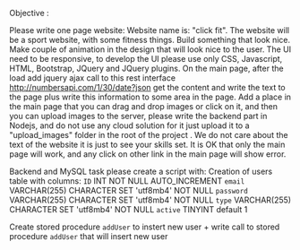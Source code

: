 Objective :

Please write one page website:
Website name is: "click fit".
The website will be a sport website, with some fitness things.
Build something that look nice.
Make couple of animation in the design that will look nice to the user.
The UI need to be responsive, to develop the UI please use only CSS, Javascript, HTML, Bootstrap, JQuery and JQuery plugins.
On the main page, after the load add jquery ajax call to this rest interface http://numbersapi.com/1/30/date?json get the content and write the text to the page plus write this information to some area in the page.
Add a place in the main page that you can drag and drop images or click on it, and then you can upload images to the server, please write the backend part in Nodejs, and do not use any cloud solution for it just upload it to a "upload_images" folder in the root of the project .
We do not care about the text of the website it is just to see your skills set.
It is OK that only the main page will work, and any click on other link in the main page will show error.

Backend and MySQL task please create a script with:
Creation of users table with columns:
`ID` INT NOT NULL AUTO_INCREMENT
`email` VARCHAR(255) CHARACTER SET 'utf8mb4' NOT NULL
`password` VARCHAR(255) CHARACTER SET 'utf8mb4' NOT NULL
`type` VARCHAR(255) CHARACTER SET 'utf8mb4' NOT NULL
`active` TINYINT default 1

Create stored procedure `addUser` to instert new user + write call to stored procedure `addUser` that will insert new user
